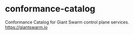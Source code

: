 # conformance-catalog

Conformance Catalog for Giant Swarm control plane services. https://giantswarm.io
